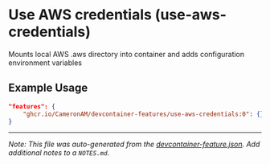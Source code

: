 
# Use AWS credentials (use-aws-credentials)

Mounts local AWS .aws directory into container and adds configuration environment variables

## Example Usage

```json
"features": {
    "ghcr.io/CameronAM/devcontainer-features/use-aws-credentials:0": {}
}
```





---

_Note: This file was auto-generated from the [devcontainer-feature.json](https://github.com/CameronAM/devcontainer-features/blob/main/src/use-aws-credentials/devcontainer-feature.json).  Add additional notes to a `NOTES.md`._
